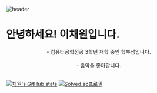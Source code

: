 
<!---
cakenpeace/cakenpeace is a ✨ special ✨ repository because its `README.md` (this file) appears on your GitHub profile.
You can click the Preview link to take a look at your changes.
--->
![header](https://capsule-render.vercel.app/api?type=waving&color=timeGradient&height=300&section=header&text=Welcome%20to%20my%20Github!&desc=I'm%20Chaewon%20Lee&fontSize=65&fontAlignY=37&d&animation=fadeIn)
# 안녕하세요! 이채원입니다.
<div align = "center">
- 컴퓨터공학전공 3학년 재학 중인 학부생입니다. <br><br>
- 음악을 좋아합니다. <br><br>
</div>

[![채원's GitHub stats](https://github-readme-stats.vercel.app/api?username=chae-jpg)](https://github.com/chae-jpg/github-readme-stats) 
[![Solved.ac프로필](http://mazassumnida.wtf/api/v2/generate_badge?boj=worung)](https://solved.ac/worung) 
